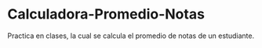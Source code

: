 # Calculadora-Promedio-Notas
Practica en clases, la cual se calcula el promedio de notas de un estudiante.

